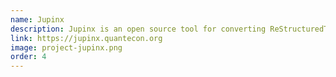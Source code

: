 ```yaml
---
name: Jupinx
description: Jupinx is an open source tool for converting ReStructuredText source files into a website via Jupyter Notebooks
link: https://jupinx.quantecon.org
image: project-jupinx.png
order: 4
---
```

